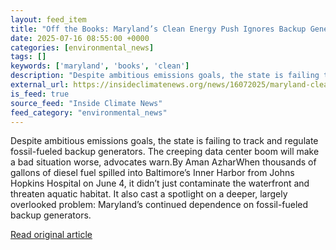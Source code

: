 ```yaml
---
layout: feed_item
title: "Off the Books: Maryland’s Clean Energy Push Ignores Backup Generator Pollution"
date: 2025-07-16 08:55:00 +0000
categories: [environmental_news]
tags: []
keywords: ['maryland', 'books', 'clean']
description: "Despite ambitious emissions goals, the state is failing to track and regulate fossil-fueled backup generators"
external_url: https://insideclimatenews.org/news/16072025/maryland-clean-energy-goals-ignore-fossil-fuel-generator-pollution/
is_feed: true
source_feed: "Inside Climate News"
feed_category: "environmental_news"
---
```


Despite ambitious emissions goals, the state is failing to track and regulate fossil-fueled backup generators. The creeping data center boom will make a bad situation worse, advocates warn.By Aman AzharWhen thousands of gallons of diesel fuel spilled into Baltimore’s Inner Harbor from Johns Hopkins Hospital on June 4, it didn’t just contaminate the waterfront and threaten aquatic habitat. It also cast a spotlight on a deeper, largely overlooked problem: Maryland’s continued dependence on fossil-fueled backup generators.

[Read original article](https://insideclimatenews.org/news/16072025/maryland-clean-energy-goals-ignore-fossil-fuel-generator-pollution/)
